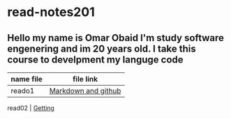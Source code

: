 # read-notes201
## Hello my name is Omar Obaid I'm study software engenering and im 20 years old. I take this course to develpment my languge code
name file | file link 
----------|----------
 reado1   |    [Markdown and github](https://omarobaid1.github.io/read-notes201/reado1)

 read02   |     [Getting](https://omarobaid1.github.io/read-notes201/read02)